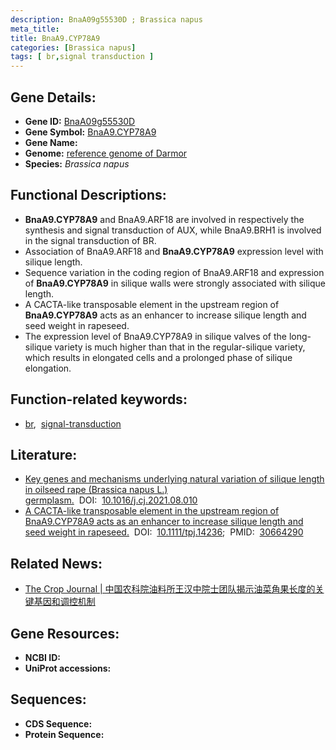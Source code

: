 ```yaml
---
description: BnaA09g55530D ; Brassica napus
meta_title:
title: BnaA9.CYP78A9
categories: [Brassica napus]
tags: [ br,signal transduction ]
---
```


## Gene Details:
- **Gene ID:**	[BnaA09g55530D]()
- **Gene Symbol:** <u>BnaA9.CYP78A9</u>
- **Gene Name:** 
- **Genome:** [reference genome of Darmor]()
- **Species:** *Brassica napus*

## Functional Descriptions:
   - **BnaA9.CYP78A9** and BnaA9.ARF18 are involved in respectively the synthesis and signal transduction of AUX, while BnaA9.BRH1 is involved in the signal transduction of BR.
   - Association of BnaA9.ARF18 and **BnaA9.CYP78A9** expression level with silique length.
   - Sequence variation in the coding region of BnaA9.ARF18 and expression of **BnaA9.CYP78A9** in silique walls were strongly associated with silique length.
   - A CACTA-like transposable element in the upstream region of **BnaA9.CYP78A9** acts as an enhancer to increase silique length and seed weight in rapeseed.
   - The expression level of BnaA9.CYP78A9 in silique valves of the long-silique variety is much higher than that in the regular-silique variety, which results in elongated cells and a prolonged phase of silique elongation.

## Function-related keywords:
   - [br](/tags/br/),&nbsp;&nbsp;[signal-transduction](/tags/signal-transduction/)

## Literature:
   - [Key genes and mechanisms underlying natural variation of silique length in oilseed rape (Brassica napus L.) germplasm.](https://doi.org/10.1016/j.cj.2021.08.010)&nbsp;&nbsp;DOI:&nbsp;&nbsp;[10.1016/j.cj.2021.08.010](https://doi.org/10.1016/j.cj.2021.08.010)
   - [A CACTA-like transposable element in the upstream region of BnaA9.CYP78A9 acts as an enhancer to increase silique length and seed weight in rapeseed.](https://doi.org/10.1111/tpj.14236)&nbsp;&nbsp;DOI:&nbsp;&nbsp;[10.1111/tpj.14236](https://doi.org/10.1111/tpj.14236);&nbsp;&nbsp;PMID:&nbsp;&nbsp;[30664290](https://pubmed.ncbi.nlm.nih.gov/30664290/)

## Related News:
   - [The Crop Journal | 中国农科院油料所王汉中院士团队揭示油菜角果长度的关键基因和调控机制](https://mp.weixin.qq.com/s?__biz=Mzg3MDEwNDEyMg==&mid=2247521727&idx=6&sn=2b1338399be6cc89aa076dbe28ee44df&chksm=ce9038eaf9e7b1fc5ebef1e02815c4a76b4d75c1b331559759fca39863302750256ba789d458&scene=27#wechat_redirect)

## Gene Resources:
- **NCBI ID:**  [](https://www.ncbi.nlm.nih.gov/gene/?term=)
- **UniProt accessions:** [](https://www.uniprot.org/uniprotkb//entry)



## Sequences:
- **CDS Sequence:**
- **Protein Sequence:**
